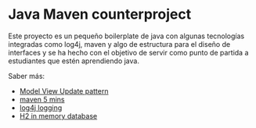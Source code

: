 # Java Maven counterproject 

Este proyecto es un pequeño boilerplate de java con algunas tecnologías integradas como log4j, maven y algo de estructura para el diseño de interfaces y se ha hecho con el objetivo de servir como punto de partida a estudiantes que estén aprendiendo java.

Saber más:
- [Model View Update pattern](https://elmprogramming.com/model-view-update-part-1.html)
- [maven 5 mins](https://maven.apache.org/guides/getting-started/maven-in-five-minutes.html)
- [log4j logging](https://betterstack.com/community/guides/logging/how-to-start-logging-with-log4j/)
- [H2 in memory database](https://www.codejava.net/java-se/jdbc/connect-to-h2-database-examples)